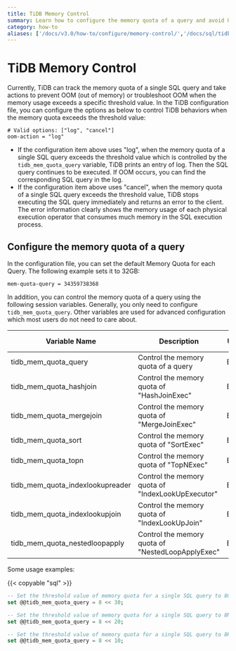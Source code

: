 ```yaml
---
title: TiDB Memory Control
summary: Learn how to configure the memory quota of a query and avoid OOM (out of memory).
category: how-to
aliases: ['/docs/v3.0/how-to/configure/memory-control/','/docs/sql/tidb-memory-control/']
---
```


# TiDB Memory Control

Currently, TiDB can track the memory quota of a single SQL query and take actions to prevent OOM (out of memory) or troubleshoot OOM when the memory usage exceeds a specific threshold value. In the TiDB configuration file, you can configure the options as below to control TiDB behaviors when the memory quota exceeds the threshold value:

```
# Valid options: ["log", "cancel"]
oom-action = "log"
```

- If the configuration item above uses "log", when the memory quota of a single SQL query exceeds the threshold value which is controlled by the `tidb_mem_quota_query` variable, TiDB prints an entry of log. Then the SQL query continues to be executed. If OOM occurs, you can find the corresponding SQL query in the log.
- If the configuration item above uses "cancel", when the memory quota of a single SQL query exceeds the threshold value, TiDB stops executing the SQL query immediately and returns an error to the client. The error information clearly shows the memory usage of each physical execution operator that consumes much memory in the SQL execution process.

## Configure the memory quota of a query

In the configuration file, you can set the default Memory Quota for each Query. The following example sets it to 32GB:

```
mem-quota-query = 34359738368
```

In addition, you can control the memory quota of a query using the following session variables. Generally, you only need to configure `tidb_mem_quota_query`. Other variables are used for advanced configuration which most users do not need to care about.

| Variable Name | Description | Unit | Default Value |
|-----------------------------------|---------------------------------------------------|-------|-----------|
| tidb_mem_quota_query              | Control the memory quota of a query | Byte | 32 << 30 |
| tidb_mem_quota_hashjoin | Control the memory quota of "HashJoinExec" | Byte | 32 << 30 |
| tidb_mem_quota_mergejoin | Control the memory quota of "MergeJoinExec" | Byte | 32 << 30 |
| tidb_mem_quota_sort | Control the memory quota of "SortExec" | Byte | 32 << 30 |
| tidb_mem_quota_topn | Control the memory quota of "TopNExec" | Byte | 32 << 30 |
| tidb_mem_quota_indexlookupreader | Control the memory quota of "IndexLookUpExecutor" | Byte | 32 << 30 |
| tidb_mem_quota_indexlookupjoin | Control the memory quota of "IndexLookUpJoin" | Byte | 32 << 30 |
| tidb_mem_quota_nestedloopapply | Control the memory quota of "NestedLoopApplyExec" | Byte | 32 << 30 |

Some usage examples:

{{< copyable "sql" >}}

```sql
-- Set the threshold value of memory quota for a single SQL query to 8GB:
set @@tidb_mem_quota_query = 8 << 30;

-- Set the threshold value of memory quota for a single SQL query to 8MB:
set @@tidb_mem_quota_query = 8 << 20;

-- Set the threshold value of memory quota for a single SQL query to 8KB:
set @@tidb_mem_quota_query = 8 << 10;
```
